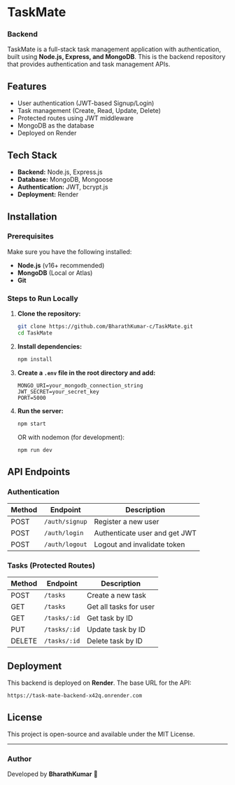 # TaskMate

### Backend

TaskMate is a full-stack task management application with authentication, built using **Node.js, Express, and MongoDB**. This is the backend repository that provides authentication and task management APIs.

## Features

- User authentication (JWT-based Signup/Login)
- Task management (Create, Read, Update, Delete)
- Protected routes using JWT middleware
- MongoDB as the database
- Deployed on Render

## Tech Stack

- **Backend:** Node.js, Express.js
- **Database:** MongoDB, Mongoose
- **Authentication:** JWT, bcrypt.js
- **Deployment:** Render

## Installation

### Prerequisites

Make sure you have the following installed:

- **Node.js** (v16+ recommended)
- **MongoDB** (Local or Atlas)
- **Git**

### Steps to Run Locally

1. **Clone the repository:**

   ```sh
   git clone https://github.com/BharathKumar-c/TaskMate.git
   cd TaskMate
   ```

2. **Install dependencies:**

   ```sh
   npm install
   ```

3. **Create a `.env` file in the root directory and add:**

   ```env
   MONGO_URI=your_mongodb_connection_string
   JWT_SECRET=your_secret_key
   PORT=5000
   ```

4. **Run the server:**
   ```sh
   npm start
   ```
   OR with nodemon (for development):
   ```sh
   npm run dev
   ```

## API Endpoints

### Authentication

| Method | Endpoint       | Description                   |
| ------ | -------------- | ----------------------------- |
| POST   | `/auth/signup` | Register a new user           |
| POST   | `/auth/login`  | Authenticate user and get JWT |
| POST   | `/auth/logout` | Logout and invalidate token   |

### Tasks (Protected Routes)

| Method | Endpoint     | Description            |
| ------ | ------------ | ---------------------- |
| POST   | `/tasks`     | Create a new task      |
| GET    | `/tasks`     | Get all tasks for user |
| GET    | `/tasks/:id` | Get task by ID         |
| PUT    | `/tasks/:id` | Update task by ID      |
| DELETE | `/tasks/:id` | Delete task by ID      |

## Deployment

This backend is deployed on **Render**. The base URL for the API:

```
https://task-mate-backend-x42q.onrender.com
```

## License

This project is open-source and available under the MIT License.

---

### Author

Developed by **BharathKumar** 🚀

